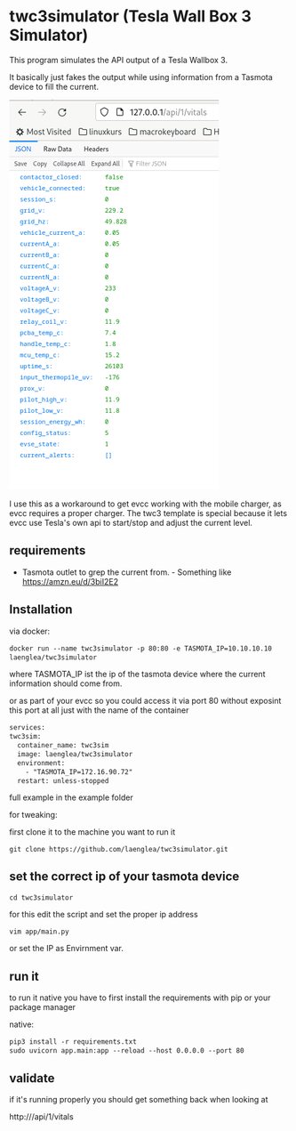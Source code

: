# twc3simulator (Tesla Wall Box 3 Simulator)

This program simulates the API output of a Tesla Wallbox 3.

It basically just fakes the output while using information from a Tasmota device to fill the current.

![](media/api.png)

I use this as a workaround to get evcc working with the mobile charger, as evcc requires a proper charger. The twc3 template is special because it lets evcc use Tesla's own api to start/stop and adjust the current level. 


## requirements

- Tasmota outlet to grep the current from. - Something like https://amzn.eu/d/3biI2E2


## Installation

via docker:

    docker run --name twc3simulator -p 80:80 -e TASMOTA_IP=10.10.10.10 laenglea/twc3simulator

where TASMOTA_IP ist the ip of the tasmota device where the current information should come from.

or as part of your evcc so you could access it via port 80 without exposint this port at all just with the name of the container 

    services:
    twc3sim:
      container_name: twc3sim
      image: laenglea/twc3simulator
      environment:
        - "TASMOTA_IP=172.16.90.72"
      restart: unless-stopped
      
full example in the example folder


for tweaking:

first clone it to the machine you want to run it

    git clone https://github.com/laenglea/twc3simulator.git


## set the correct ip of your tasmota device

    cd twc3simulator
    
for this edit the script and set the proper ip address

    vim app/main.py

or set the IP as Envirnment var.
    
## run it

to run it native you have to first install the requirements with pip or your package manager

native:

    pip3 install -r requirements.txt
    sudo uvicorn app.main:app --reload --host 0.0.0.0 --port 80

   
## validate

if it's running properly you should get something back when looking at

http://<ip>/api/1/vitals
